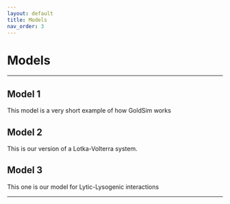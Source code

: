 ```yaml
---
layout: default
title: Models
nav_order: 3
---
```


# Models

---

## Model 1
This model is a very short example of how GoldSim works

## Model 2
This is our version of a Lotka-Volterra system.

## Model 3
This one is our model for Lytic-Lysogenic interactions

---
